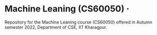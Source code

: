 # Machine Leaning (CS60050) &middot;

>

Repository for the Machine Leaning course (CS60050) offered in Autumn semester 2022, Department of CSE, IIT Kharagpur.
